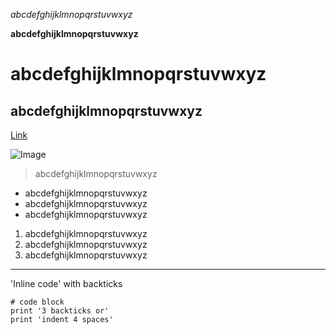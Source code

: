 *abcdefghijklmnopqrstuvwxyz*

**abcdefghijklmnopqrstuvwxyz**

# abcdefghijklmnopqrstuvwxyz

## abcdefghijklmnopqrstuvwxyz

[Link](https://tcl002.github.io/cse15l-lab-reports/tcl002.html)

![Image](https://s26162.pcdn.co/wp-content/uploads/2020/09/Pink_1.jpg)

> abcdefghijklmnopqrstuvwxyz

* abcdefghijklmnopqrstuvwxyz
* abcdefghijklmnopqrstuvwxyz
* abcdefghijklmnopqrstuvwxyz

1. abcdefghijklmnopqrstuvwxyz
2. abcdefghijklmnopqrstuvwxyz
3. abcdefghijklmnopqrstuvwxyz

---

'Inline code' with backticks

```
# code block
print '3 backticks or'
print 'indent 4 spaces'
```
